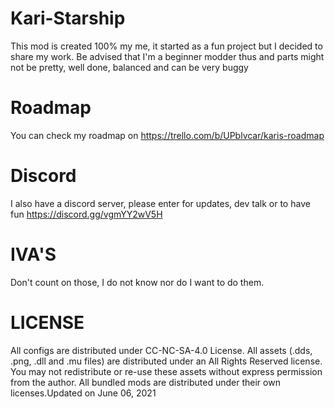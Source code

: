 # Kari-Starship
This mod is created 100% my me, it started as a fun project but I decided to share my work. Be advised that I'm a beginner modder thus and parts might not be pretty, well done, balanced and can be very buggy

# Roadmap
You can check my roadmap on https://trello.com/b/UPblvcar/karis-roadmap

# Discord
I also have a discord server, please enter for updates, dev talk or to have fun 
https://discord.gg/vgmYY2wV5H

# IVA'S
Don't count on those, I do not know nor do I want to do them.

# LICENSE
All configs are distributed under CC-NC-SA-4.0 License. All assets (.dds, .png, .dll and .mu files) are distributed under an All Rights Reserved license. You may not redistribute or re-use these assets without express permission from the author. All bundled mods are distributed under their own licenses.Updated on June 06, 2021
